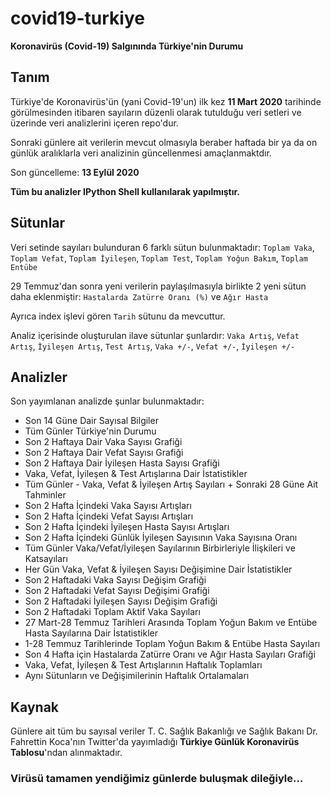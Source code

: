 # covid19-turkiye

**Koronavirüs (Covid-19) Salgınında Türkiye'nin Durumu**

## Tanım

Türkiye'de Koronavirüs'ün (yani Covid-19'un) ilk kez **11 Mart 2020** tarihinde görülmesinden itibaren sayıların düzenli olarak tutulduğu veri setleri ve üzerinde veri analizlerini içeren repo'dur.

Sonraki günlere ait verilerin mevcut olmasıyla beraber haftada bir ya da on günlük aralıklarla veri analizinin güncellenmesi amaçlanmaktdır.

Son güncelleme: **13 Eylül 2020**

**Tüm bu analizler IPython Shell kullanılarak yapılmıştır.**

## Sütunlar

Veri setinde sayıları bulunduran 6 farklı sütun bulunmaktadır: `Toplam Vaka`, `Toplam Vefat`, `Toplam İyileşen`, `Toplam Test`, `Toplam Yoğun Bakım`, `Toplam Entübe`

29 Temmuz'dan sonra yeni verilerin paylaşılmasıyla birlikte 2 yeni sütun daha eklenmiştir: `Hastalarda Zatürre Oranı (%)` ve `Ağır Hasta`

Ayrıca index işlevi gören `Tarih` sütunu da mevcuttur.

Analiz içerisinde oluşturulan ilave sütunlar şunlardır: `Vaka Artış`, `Vefat Artış`, `İyileşen Artış`, `Test Artış`, `Vaka +/-`, `Vefat +/-`, `İyileşen +/-`

## Analizler

Son yayımlanan analizde şunlar bulunmaktadır:
* Son 14 Güne Dair Sayısal Bilgiler
* Tüm Günler Türkiye'nin Durumu
* Son 2 Haftaya Dair Vaka Sayısı Grafiği
* Son 2 Haftaya Dair Vefat Sayısı Grafiği
* Son 2 Haftaya Dair İyileşen Hasta Sayısı Grafiği
* Vaka, Vefat, İyileşen & Test Artışlarına Dair İstatistikler
* Tüm Günler - Vaka, Vefat & İyileşen Artış Sayıları + Sonraki 28 Güne Ait Tahminler
* Son 2 Hafta İçindeki Vaka Sayısı Artışları
* Son 2 Hafta İçindeki Vefat Sayısı Artışları
* Son 2 Hafta İçindeki İyileşen Hasta Sayısı Artışları
* Son 2 Hafta İçindeki Günlük İyileşen Sayısının Vaka Sayısına Oranı
* Tüm Günler Vaka/Vefat/İyileşen Sayılarının Birbirleriyle İlişkileri ve Katsayıları
* Her Gün Vaka, Vefat & İyileşen Sayısı Değişimine Dair İstatistikler
* Son 2 Haftadaki Vaka Sayısı Değişim Grafiği
* Son 2 Haftadaki Vefat Sayısı Değişimi Grafiği
* Son 2 Haftadaki İyileşen Sayısı Değişim Grafiği
* Son 2 Haftadaki Toplam Aktif Vaka Sayıları
* 27 Mart-28 Temmuz Tarihleri Arasında Toplam Yoğun Bakım ve Entübe Hasta Sayılarına Dair İstatistikler
* 1-28 Temmuz Tarihlerinde Toplam Yoğun Bakım & Entübe Hasta Sayıları
* Son 4 Hafta için Hastalarda Zatürre Oranı ve Ağır Hasta Sayıları Grafiği
* Vaka, Vefat, İyileşen & Test Artışlarının Haftalık Toplamları
* Aynı Sütunların ve Değişimilerinin Haftalık Ortalamaları

## Kaynak

Günlere ait tüm bu sayısal veriler T. C. Sağlık Bakanlığı ve Sağlık Bakanı Dr. Fahrettin Koca'nın Twitter'da yayımladığı **Türkiye Günlük Koronavirüs Tablosu**'ndan alınmaktadır.

### Virüsü tamamen yendiğimiz günlerde buluşmak dileğiyle...

